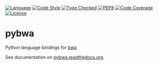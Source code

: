 [![Language][language-badge]][language-link]
[![Code Style][code-style-badge]][code-style-link]
[![Type Checked][type-checking-badge]][type-checking-link]
[![PEP8][pep-8-badge]][pep-8-link]
[![Code Coverage][code-coverage-badge]][code-coverage-link]
[![License][license-badge]][license-link]


[language-badge]:       http://img.shields.io/badge/language-python-brightgreen.svg
[language-link]:        http://www.python.org/
[code-style-badge]:     https://img.shields.io/badge/code%20style-black-000000.svg
[code-style-link]:      https://black.readthedocs.io/en/stable/
[type-checking-badge]:  http://www.mypy-lang.org/static/mypy_badge.svg
[type-checking-link]:   http://mypy-lang.org/
[pep-8-badge]:          https://img.shields.io/badge/code%20style-pep8-brightgreen.svg
[pep-8-link]:           https://www.python.org/dev/peps/pep-0008/
[code-coverage-badge]:  https://codecov.io/gh/fulcrumgenomics/pybwa/branch/main/graph/badge.svg
[code-coverage-link]:   https://codecov.io/gh/fulcrumgenomics/pybwa
[license-badge]:        http://img.shields.io/badge/license-MIT-blue.svg
[license-link]:         https://github.com/fulcrumgenomics/pybwa/blob/main/LICENSE

# pybwa

Python language bindings for [bwa][bwa-link]

See documentation on [pybwa.readthedocs.org][rtd-link].

[rtd-link]: http://pybwa.readthedocs.org/en/stable
[bwa-link]: https://github.com/lh3/bwa
